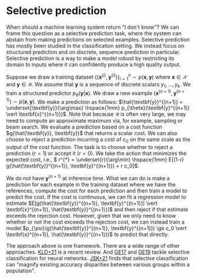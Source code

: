 # Selective prediction

When should a machine learning system return "I don't know"? We can frame this question as a selective prediction task, where the system can abstain from making predictions on selected examples. Selective prediction has mostly been studied in the classification setting. We instead focus on structured prediction and on discrete, sequence prediction in particular. Selective prediction is a way to make a model robust by restricting its domain to inputs where it can confidently produce a high quality output.

Suppose we draw a training dataset $\{(\textbf{x}^{(i)}, \textbf{y}^{(i)})\}_{i=1}^n \sim p(\textbf{x}, \textbf{y})$ where $\textbf{x} \in \mathcal{X}$ and $\textbf{y} \in \mathcal{Y}$. We assume that $\textbf{y}$ is a sequence of discrete scalars $y_1, \dots, y_k$. We train a structured predictor $p_{\theta}(\textbf{y} \vert \textbf{x})$. We draw a new example $(\textbf{x}^{(n+1)}, \textbf{y}^{(n+1)}) \sim p(\textbf{x}, \textbf{y})$. We make a prediction as follows: $\hat{\textbf{y}}^{(n+1)} = \underset{\textbf{y}}{\arg\max} \hspace{1mm} p_{\theta}(\textbf{y}^{(n+1)} \vert \textbf{x}^{(n+1)})$. Note that because $\mathcal{Y}$ is often very large, we may need to compute an approximate maximum via, for example, sampling or beam search. We evaluate a prediction based on a cost function $g(\hat{\textbf{y}}, \textbf{y})$ that returns a scalar cost. We can also choose to reject a prediction incurring a cost of $c_0$ on the same scale as the output of the cost function. The task is to choose whether to reject a prediction ($r =1$) or accept it ($r = 0$). We take the action that minimizes the expected cost, i.e., $ r^{*} = \underset{r}{\arg\min} \hspace{1mm} E[(1-r) g(\hat{\textbf{y}}^{(n+1)}, \textbf{y}^{(n+1)}) + r c_0]$.

We do not have $\textbf{y}^{(n+1)}$ at inference time. What we can do is make a prediction for each example in the training dataset where we have the references, compute the cost for each prediction and then train a model to predict the cost. If the cost is continuous, we can fit a regression model to estimate $E[g(\hat{\textbf{y}}^{(n+1)}, \textbf{y}^{(n+1)}) \vert \textbf{x}^{(n+1)}, \hat{\textbf{y}}^{(n+1)}]$ and then reject if that estimate exceeds the rejection cost. However, given that we only need to know whether or not the cost exceeds the rejection cost, we can instead train a model $p_{\psi}(g(\hat{\textbf{y}}^{(n+1)}, \textbf{y}^{(n+1)}) \ge c_0 \vert \textbf{x}^{(n+1)}, \hat{\textbf{y}}^{(n+1)})$ to predict that directly.

The approach above is one framework. There are a wide range of other approaches. [KLD+21](https://arxiv.org/pdf/2107.11277.pdf) is a recent review. And [GE17](https://arxiv.org/pdf/1705.08500.pdf) and [GE19](http://proceedings.mlr.press/v97/geifman19a/geifman19a.pdf) tackle selective classification for neural networks. [JSK+21](https://arxiv.org/pdf/2010.14134.pdf) finds that selective classification can "magnify existing accuracy disparities between various groups within a population".